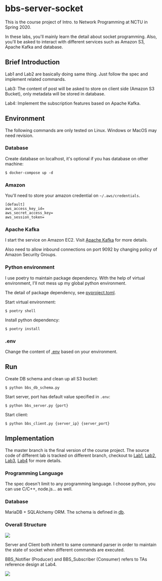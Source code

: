 # bbs-server-socket

This is the course project of Intro. to Network Programming at NCTU in Spring 2020.

In these labs, you'll mainly learn the detail about socket programming. Also, you'll be asked to interact with different services such as Amazon S3, Apache Kafka and database.

## Brief Introduction

Lab1 and Lab2 are basically doing same thing. Just follow the spec and implement related commands.

Lab3: The content of post will be asked to store on client side (Amazon S3 Bucket), only metadata will be stored in database.

Lab4: Implement the subscription features based on Apache Kafka.

## Environment

The following commands are only tested on Linux. Windows or MacOS may need revision.

### Database

Create database on localhost, it's optional if you has database on other machine:

```
$ docker-compose up -d
```

### Amazon

You'll need to store your amazon credential on `~/.aws/credentials`.

```
[default]
aws_access_key_id=
aws_secret_access_key=
aws_session_token=
```

### Apache Kafka

I start the service on Amazon EC2. Visit [Apache Kafka](https://kafka.apache.org/intro) for more details.

Also need to allow inbound connections on port 9092 by changing policy of Amazon Security Groups.

### Python environment

I use poetry to maintain package dependency. With the help of virtual environment, I'll not mess up my global python environment.

The detail of package dependency, see [pyproject.toml](https://github.com/kaiiiz/bbs-server-socket/blob/master/pyproject.toml).

Start virtual environment:

```
$ poetry shell
```

Install python dependency:

```
$ poetry install
```

### .env

Change the content of [.env](https://github.com/kaiiiz/bbs-server-socket/blob/master/.env) based on your environment.

## Run

Create DB schema and clean up all S3 bucket:

```
$ python bbs_db_schema.py
```

Start server, port has default value specified in `.env`:

```
$ python bbs_server.py {port}
```

Start client:

```
$ python bbs_client.py {server_ip} {server_port}
```

## Implementation

The master branch is the final version of the course project. The source code of different lab is tracked on different branch, checkout to [Lab1](https://github.com/kaiiiz/bbs-server-socket/tree/Lab1), [Lab2](https://github.com/kaiiiz/bbs-server-socket/tree/Lab2), [Lab3](https://github.com/kaiiiz/bbs-server-socket/tree/Lab3), [Lab4](https://github.com/kaiiiz/bbs-server-socket/tree/Lab4) for more details.

### Programming Language

The spec doesn't limit to any programming language. I choose python, you can use C/C++, node.js... as well.

### Database

MariaDB + SQLAlchemy ORM. The schema is defined in [db](https://github.com/kaiiiz/bbs-server-socket/tree/master/db).

### Overall Structure

![](https://i.imgur.com/Rxr6gCv.png)

Server and Client both inherit to same command parser in order to maintain the state of socket when different commands are executed.

BBS_Notifier (Producer) and BBS_Subscriber (Consumer) refers to TAs reference design at Lab4.

![](https://i.imgur.com/tX1vXm3.png)
